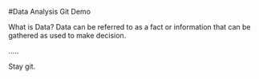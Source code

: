 #Data Analysis Git Demo

What is Data?
Data can be referred to as a fact or information that can be gathered as used to make decision.

.....


Stay git.
